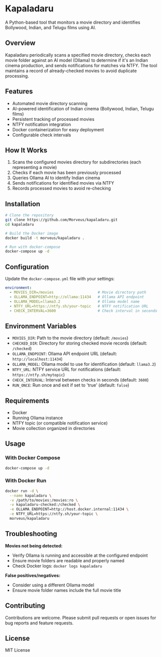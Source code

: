 # Kapaladaru

A Python-based tool that monitors a movie directory and identifies Bollywood, Indian, and Telugu films using AI.

## Overview

Kapaladaru periodically scans a specified movie directory, checks each movie folder against an AI model (Ollama) to determine if it's an Indian cinema production, and sends notifications for matches via NTFY. The tool maintains a record of already-checked movies to avoid duplicate processing.

## Features

- Automated movie directory scanning
- AI-powered identification of Indian cinema (Bollywood, Indian, Telugu films)
- Persistent tracking of processed movies
- NTFY notification integration
- Docker containerization for easy deployment
- Configurable check intervals

## How It Works

1. Scans the configured movies directory for subdirectories (each representing a movie)
2. Checks if each movie has been previously processed
3. Queries Ollama AI to identify Indian cinema
4. Sends notifications for identified movies via NTFY
5. Records processed movies to avoid re-checking

## Installation

```bash
# Clone the repository
git clone https://github.com/Morveus/kapaladaru.git
cd kapaladaru

# Build the Docker image
docker build -t morveus/kapaladaru .

# Run with docker-compose
docker-compose up -d
```

## Configuration

Update the `docker-compose.yml` file with your settings:

```yaml
environment:
  - MOVIES_DIR=/movies                    # Movie directory path
  - OLLAMA_ENDPOINT=http://ollama:11434   # Ollama API endpoint
  - OLLAMA_MODEL=llama3.2                 # Ollama model name
  - NTFY_URL=https://ntfy.sh/your-topic   # NTFY notification URL
  - CHECK_INTERVAL=3600                   # Check interval in seconds
```

## Environment Variables

- `MOVIES_DIR`: Path to the movie directory (default: `/movies`)
- `CHECKED_DIR`: Directory for storing checked movie records (default: `/checked`)
- `OLLAMA_ENDPOINT`: Ollama API endpoint URL (default: `http://localhost:11434`)
- `OLLAMA_MODEL`: Ollama model to use for identification (default: `llama3.2`)
- `NTFY_URL`: NTFY service URL for notifications (default: `https://ntfy.sh/mytopic`)
- `CHECK_INTERVAL`: Interval between checks in seconds (default: `3600`)
- `RUN_ONCE`: Run once and exit if set to 'true' (default: `false`)

## Requirements

- Docker
- Running Ollama instance
- NTFY topic (or compatible notification service)
- Movie collection organized in directories

## Usage

### With Docker Compose

```bash
docker-compose up -d
```

### With Docker Run

```bash
docker run -d \
  --name kapaladaru \
  -v /path/to/movies:/movies:ro \
  -v kapaladaru-checked:/checked \
  -e OLLAMA_ENDPOINT=http://host.docker.internal:11434 \
  -e NTFY_URL=https://ntfy.sh/your-topic \
  morveus/kapaladaru
```

## Troubleshooting

**Movies not being detected:**
- Verify Ollama is running and accessible at the configured endpoint
- Ensure movie folders are readable and properly named
- Check Docker logs: `docker logs kapaladaru`

**False positives/negatives:**
- Consider using a different Ollama model
- Ensure movie folder names include the full movie title

## Contributing

Contributions are welcome. Please submit pull requests or open issues for bug reports and feature requests.

## License

MIT License
